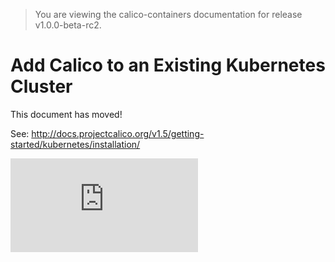 > You are viewing the calico-containers documentation for release v1.0.0-beta-rc2.

# Add Calico to an Existing Kubernetes Cluster


This document has moved!

See: http://docs.projectcalico.org/v1.5/getting-started/kubernetes/installation/

[![Analytics](https://calico-ga-beacon.appspot.com/UA-52125893-3/calico-containers/docs/cni/kubernetes/KubernetesIntegration.md?pixel)](https://github.com/igrigorik/ga-beacon)
